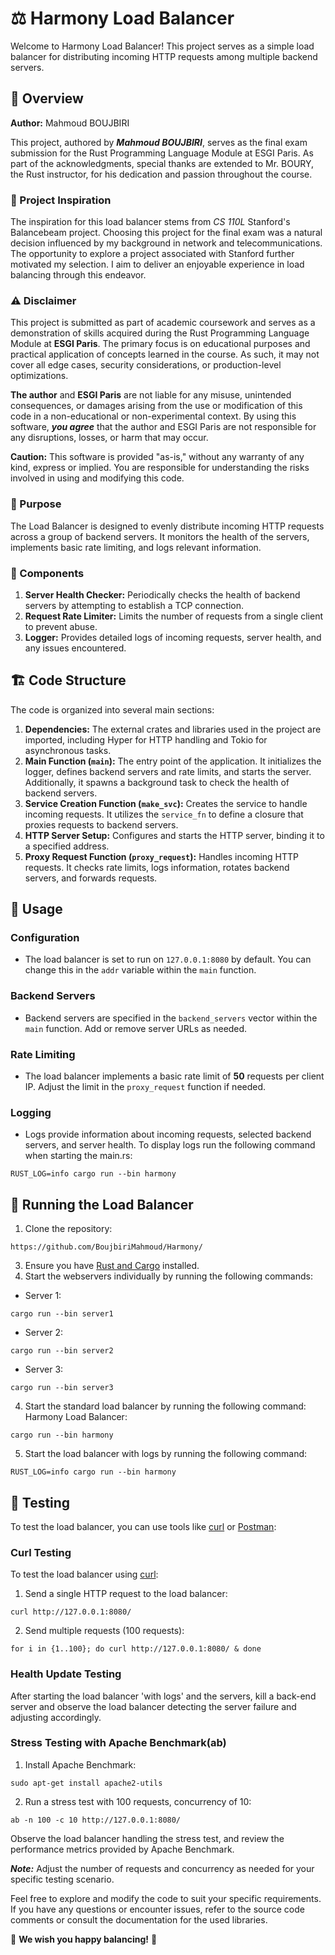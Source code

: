 # ⚖️ Harmony Load Balancer 


Welcome to Harmony Load Balancer! This project serves as a simple load balancer for distributing incoming HTTP requests among multiple backend servers.

## 📖 Overview

**Author:** Mahmoud BOUJBIRI

This project, authored by ***Mahmoud BOUJBIRI***, serves as the final exam submission for the Rust Programming Language Module at ESGI Paris. As part of the acknowledgments, special thanks are extended to Mr. BOURY, the Rust instructor, for his dedication and passion throughout the course.

### 🌟 Project Inspiration

The inspiration for this load balancer stems from _CS 110L_ Stanford's Balancebeam project. Choosing this project for the final exam was a natural decision influenced by my background in network and telecommunications. The opportunity to explore a project associated with Stanford further motivated my selection. I aim to deliver an enjoyable experience in load balancing through this endeavor.

### ⚠️ Disclaimer

This project is submitted as part of academic coursework and serves as a demonstration of skills acquired during the Rust Programming Language Module at **ESGI Paris**. The primary focus is on educational purposes and practical application of concepts learned in the course. As such, it may not cover all edge cases, security considerations, or production-level optimizations.

**The author** and **ESGI Paris** are not liable for any misuse, unintended consequences, or damages arising from the use or modification of this code in a non-educational or non-experimental context. By using this software, ***you agree*** that the author and ESGI Paris are not responsible for any disruptions, losses, or harm that may occur.

**Caution:** This software is provided "as-is," without any warranty of any kind, express or implied. You are responsible for understanding the risks involved in using and modifying this code.

### 🎯 Purpose

The Load Balancer is designed to evenly distribute incoming HTTP requests across a group of backend servers. It monitors the health of the servers, implements basic rate limiting, and logs relevant information.

### 🧩 Components

1. **Server Health Checker:** Periodically checks the health of backend servers by attempting to establish a TCP connection.
2. **Request Rate Limiter:** Limits the number of requests from a single client to prevent abuse.
3. **Logger:** Provides detailed logs of incoming requests, server health, and any issues encountered.

## 🏗️ Code Structure

The code is organized into several main sections:

1. **Dependencies:** The external crates and libraries used in the project are imported, including Hyper for HTTP handling and Tokio for asynchronous tasks.
2. **Main Function (`main`):** The entry point of the application. It initializes the logger, defines backend servers and rate limits, and starts the server. Additionally, it spawns a background task to check the health of backend servers.
3. **Service Creation Function (`make_svc`):** Creates the service to handle incoming requests. It utilizes the `service_fn` to define a closure that proxies requests to backend servers.
4. **HTTP Server Setup:** Configures and starts the HTTP server, binding it to a specified address.
5. **Proxy Request Function (`proxy_request`):** Handles incoming HTTP requests. It checks rate limits, logs information, rotates backend servers, and forwards requests.

## 🚀 Usage

### Configuration

- The load balancer is set to run on `127.0.0.1:8080` by default. You can change this in the `addr` variable within the `main` function.

### Backend Servers

- Backend servers are specified in the `backend_servers` vector within the `main` function. Add or remove server URLs as needed.

### Rate Limiting

- The load balancer implements a basic rate limit of **50** requests per client IP. Adjust the limit in the `proxy_request` function if needed.

### Logging

- Logs provide information about incoming requests, selected backend servers, and server health. To display logs run the following command when starting the main.rs:
```
RUST_LOG=info cargo run --bin harmony
```

## 🏃 Running the Load Balancer

1. Clone the repository:
```
https://github.com/BoujbiriMahmoud/Harmony/
```
3. Ensure you have [Rust and Cargo](https://www.rust-lang.org/tools/install) installed.
5. Start the webservers individually by running the following commands:  
- Server 1:
```
cargo run --bin server1
```
- Server 2:
```
cargo run --bin server2
```
- Server 3:
```
cargo run --bin server3
```
4. Start the standard load balancer by running the following command:
Harmony Load Balancer:
```   
cargo run --bin harmony
```
5. Start the load balancer with logs by running the following command:
```
RUST_LOG=info cargo run --bin harmony
```

## 🧪 Testing

To test the load balancer, you can use tools like [curl](https://curl.se/) or [Postman](https://www.postman.com/):

### Curl Testing

To test the load balancer using [curl](https://curl.se/):

1. Send a single HTTP request to the load balancer:
```
curl http://127.0.0.1:8080/
```
2. Send multiple requests (100 requests):
```
for i in {1..100}; do curl http://127.0.0.1:8080/ & done
```

### Health Update Testing
After starting the load balancer 'with logs' and the servers, kill a back-end server and observe the load balancer detecting the server failure and adjusting accordingly. 

### Stress Testing with Apache Benchmark(ab)
1. Install Apache Benchmark:
```
sudo apt-get install apache2-utils
```
2. Run a stress test with 100 requests, concurrency of 10:
```
ab -n 100 -c 10 http://127.0.0.1:8080/
```
Observe the load balancer handling the stress test, and review the performance metrics provided by Apache Benchmark.

***Note:*** Adjust the number of requests and concurrency as needed for your specific testing scenario.

Feel free to explore and modify the code to suit your specific requirements. If you have any questions or encounter issues, refer to the source code comments or consult the documentation for the used libraries.

🎉 **We wish you happy balancing!** 🎉
